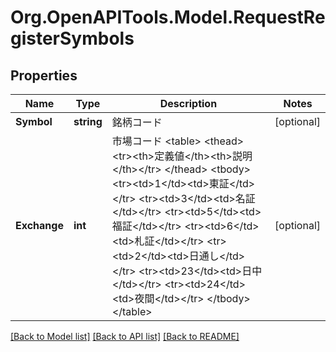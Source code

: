 # Org.OpenAPITools.Model.RequestRegisterSymbols
## Properties

Name | Type | Description | Notes
------------ | ------------- | ------------- | -------------
**Symbol** | **string** | 銘柄コード | [optional] 
**Exchange** | **int** | 市場コード &lt;table&gt; &lt;thead&gt; &lt;tr&gt;&lt;th&gt;定義値&lt;/th&gt;&lt;th&gt;説明&lt;/th&gt;&lt;/tr&gt; &lt;/thead&gt; &lt;tbody&gt; &lt;tr&gt;&lt;td&gt;1&lt;/td&gt;&lt;td&gt;東証&lt;/td&gt;&lt;/tr&gt; &lt;tr&gt;&lt;td&gt;3&lt;/td&gt;&lt;td&gt;名証&lt;/td&gt;&lt;/tr&gt; &lt;tr&gt;&lt;td&gt;5&lt;/td&gt;&lt;td&gt;福証&lt;/td&gt;&lt;/tr&gt; &lt;tr&gt;&lt;td&gt;6&lt;/td&gt;&lt;td&gt;札証&lt;/td&gt;&lt;/tr&gt; &lt;tr&gt;&lt;td&gt;2&lt;/td&gt;&lt;td&gt;日通し&lt;/td&gt;&lt;/tr&gt; &lt;tr&gt;&lt;td&gt;23&lt;/td&gt;&lt;td&gt;日中&lt;/td&gt;&lt;/tr&gt; &lt;tr&gt;&lt;td&gt;24&lt;/td&gt;&lt;td&gt;夜間&lt;/td&gt;&lt;/tr&gt; &lt;/tbody&gt; &lt;/table&gt; | [optional] 

[[Back to Model list]](../README.md#documentation-for-models) [[Back to API list]](../README.md#documentation-for-api-endpoints) [[Back to README]](../README.md)

